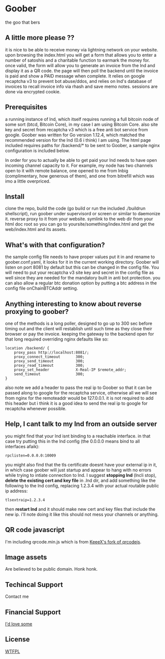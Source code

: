 # Goober
the goo that bers

## A little more please ??
it is nice to be able to receive money via lightning network on your website. upon browsing the index.html you will get a form that allows you to enter a number of satoshis and a charitable function to earmark the money for. once valid, the form will allow you to generate an invoice from the lnd and display it as a QR code. the page will then poll the backend until the invoice is paid and show a PAID message when complete. It relies on google recaptcha v3 to prevent bot abuse/ddos, and relies on lnd's database of invoices to recall invoice info via rhash and save memo notes. sessions are done via encrypted cookie.

## Prerequisites
a running instance of lnd, which itself requires running a full bitcoin node of some sort (btcd, Bitcoin Core), in my case I am using Bitcoin Core. also site key and secret from recaptcha v3 which is a free anti bot service from google. Goober was written for Go version 1.12.4, which matched the recommended version for the lnd (0.6 i think) I am using. The html page included requires paths for /backend/* to be sent to Goober, a sample nginx configuration is included below.

In order for you to actually be able to get paid your lnd needs to have open incoming channel capacity to it. For example, my node has two channels open to it with remote balance, one opened to me from lnbig (complimentary, how generous of them), and one from bitrefill which was imo a little overpriced. 

## Install
clone the repo, build the code (go build or run the included ./buildrun shellscript), run goober under supervisord or screen or similar to daemonize it. reverse proxy to it from your website. symlink to the web dir from your html doc root so you can go to yoursite/something/index.html and get the web/index.html and its assets.

## What's with that configuration?
the sample config file needs to have proper values put it in and rename to goober.conf.yaml, it looks for it in the current working directory. Goober will listen on port 8081 by default but this can be changed in the config file. You will need to put your recaptcha v3 site key and secret in the config file as well since they are needed for the mandatory built in anti bot protection. you can also allow a regular btc donation option by putting a btc address in the config file onChainBTCAddr setting.

## Anything interesting to know about reverse proxying to goober?
one of the methods is a long poller, designed to go up to 300 sec before timing out and the client will restablish until such time as they close their browser or pay the invoice. keeping the gateway to the backend open for that long required overriding nginx defaults like so:

```
location /backend/ {
    proxy_pass http://localhost:8081/;
    proxy_connect_timeout       300;
    proxy_send_timeout          300;
    proxy_read_timeout          300;
    proxy_set_header            X-Real-IP $remote_addr;
    send_timeout                300;
}
```
also note we add a header to pass the real ip to Goober so that it can be passed along to google for the recaptcha service, otherwise all we will see from nginx for the remoteaddr would be 127.0.0.1. it is not required to add this header but i think it is a good idea to send the real ip to google for recaptcha whenever possible.

## Help, I cant talk to my lnd from an outside server
you might find that your lnd isnt binding to a reachable interface. in that case try putting this in the lnd config (the 0.0.0.0 means bind to all interfaces afaik):
```
rpclisten=0.0.0.0:10009
```
you might also find that the tls certificate doesnt have your external ip in it, in which case goober will just startup and appear to hang with no errors while trying to intiate connection to lnd. I suggest **stopping lnd** (lncli stop), **delete the existing cert and key file** in .lnd dir, and add something like the following to the lnd config, replacing 1.2.3.4 with your actual routable public ip address:
```
tlsextraip=1.2.3.4
```
then **restart lnd** and it should make new cert and key files that include the new ip. i'll note doing it like this should not mess your channels or anything.

## QR code javascript
I'm including qrcode.min.js which is from [KeeeX's fork of qrcodejs](https://github.com/KeeeX/qrcodejs).

## Image assets
Are believed to be public domain. Honk honk.

## Techincal Support
Contact me

## Financial Support
[I'd love some](http://chws.ca/donate)

## License 
[WTFPL](https://choosealicense.com/licenses/wtfpl/)